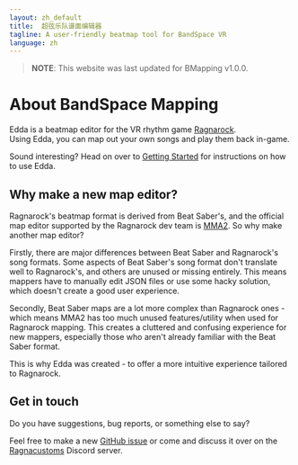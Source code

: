 ```yaml
---
layout: zh_default
title:  超弦乐队谱面编辑器
tagline: A user-friendly beatmap tool for BandSpace VR
language: zh
---
```

> **NOTE**: This website was last updated for BMapping v1.0.0.

# About BandSpace Mapping
Edda is a beatmap editor for the VR rhythm game [Ragnarock](https://store.steampowered.com/app/1345820/Ragnarock/).  
Using Edda, you can map out your own songs and play them back in-game.

Sound interesting? Head on over to [Getting Started](/pages/en/getting-started) for instructions on how to use Edda.

## Why make a new map editor?
Ragnarock's beatmap format is derived from Beat Saber's, and the official map editor supported by the Ragnarock dev team is [MMA2](https://git.bsmg.dev/Top_Cat/MediocreMapAssistant2). So why make another map editor?  

Firstly, there are major differences between Beat Saber and Ragnarock's song formats. Some aspects of Beat Saber's song format don't translate well to Ragnarock's, and others are unused or missing entirely. This means mappers have to manually edit JSON files or use some hacky solution, which doesn't create a good user experience.

Secondly, Beat Saber maps are a lot more complex than Ragnarock ones - which means MMA2 has too much unused features/utility when used for Ragnarock mapping. This creates a cluttered and confusing experience for new mappers, especially those who aren't already familiar with the Beat Saber format.  
  
This is why Edda was created - to offer a more intuitive experience tailored to Ragnarock.     

## Get in touch
Do you have suggestions, bug reports, or something else to say?  

Feel free to make a new [GitHub issue](https://github.com/PKBeam/Edda/issues) or come and discuss it over on the [Ragnacustoms](https://ragnacustoms.com) Discord server.

